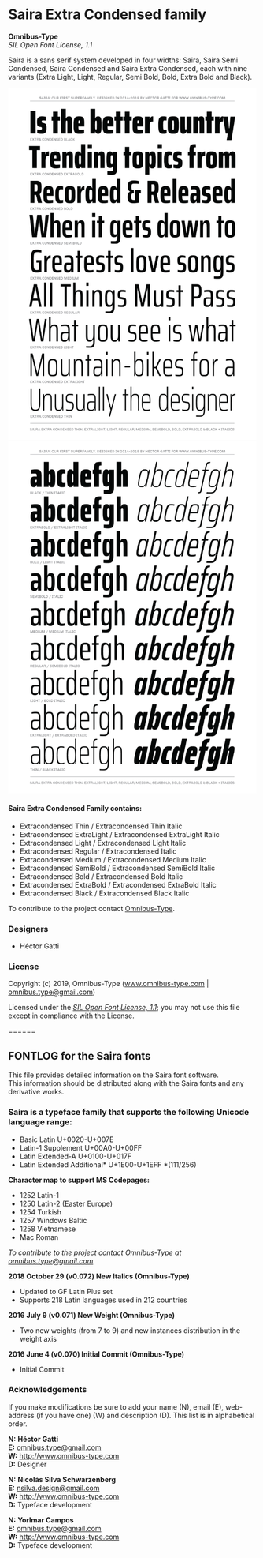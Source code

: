 # Saira Extra Condensed family

**Omnibus-Type**  
*SIL Open Font License, 1.1*


Saira is a sans serif system developed in four widths: Saira, Saira Semi Condensed, Saira Condensed and Saira Extra Condensed, each with nine variants (Extra Light, Light, Regular, Semi Bold, Bold, Extra Bold and Black).

![Sample of Saira Family.](SairaExtraCond-01.png "Saira Extra Condensed")
![Sample of Saira Family.](SairaExtraCond-02.png "Saira Extra Condensed")

#### Saira Extra Condensed Family contains:
* Extracondensed Thin / Extracondensed Thin Italic
* Extracondensed ExtraLight / Extracondensed ExtraLight Italic
* Extracondensed Light / Extracondensed Light Italic
* Extracondensed Regular / Extracondensed Italic
* Extracondensed Medium / Extracondensed Medium Italic
* Extracondensed SemiBold / Extracondensed SemiBold Italic
* Extracondensed Bold / Extracondensed Bold Italic
* Extracondensed ExtraBold / Extracondensed ExtraBold Italic
* Extracondensed Black / Extracondensed Black Italic

To contribute to the project contact [Omnibus-Type](http://omnibus-type.com/).

### Designers

* Héctor Gatti

### License

Copyright (c) 2019, Omnibus-Type (www.omnibus-type.com | omnibus.type@gmail.com)

Licensed under the [*SIL Open Font License, 1.1*](http://scripts.sil.org/OFL); you may not use this file except in compliance with the License.

======
## FONTLOG for the Saira fonts

This file provides detailed information on the Saira font software.  
This information should be distributed along with the Saira fonts and any derivative works.

### Saira is a typeface family that supports the following Unicode language range: 

* Basic Latin 			U+0020-U+007E
* Latin-1 Supplement 		U+00A0-U+00FF
* Latin Extended-A 		U+0100-U+017F
* Latin Extended Additional*	U+1E00-U+1EFF *(111/256)

**Character map to support MS Codepages:**
* 1252 Latin-1
* 1250 Latin-2 (Easter Europe)
* 1254 Turkish
* 1257 Windows Baltic
* 1258 Vietnamese
* Mac Roman

*To contribute to the project contact Omnibus-Type at omnibus.type@gmail.com*

**2018 October 29 (v0.072) New Italics (Omnibus-Type)**
- Updated to GF Latin Plus set
- Supports 218 Latin languages used in 212 countries

**2016 July 9 (v0.071) New Weight (Omnibus-Type)**
- Two new weights (from 7 to 9) and new instances distribution in the weight axis

**2016 June 4 (v0.070) Initial Commit (Omnibus-Type)**
- Initial Commit

### Acknowledgements

If you make modifications be sure to add your name (N), email (E), web-address
(if you have one) (W) and description (D). This list is in alphabetical order.


**N:** **Héctor Gatti**  
**E:** omnibus.type@gmail.com  
**W:** http://www.omnibus-type.com  
**D:** Designer

**N:** **Nicolás Silva Schwarzenberg**  
**E:** nsilva.design@gmail.com  
**W:** http://www.omnibus-type.com  
**D:** Typeface development  

**N:** **Yorlmar Campos**  
**E:** omnibus.type@gmail.com  
**W:** http://www.omnibus-type.com  
**D:** Typeface development
